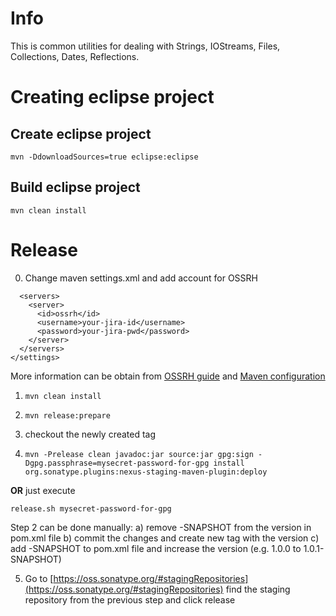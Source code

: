Info
=================================================================================

This is common utilities for dealing with Strings, IOStreams, Files, Collections, Dates, Reflections.



Creating eclipse project
=================================================================================

Create eclipse project
----------------------------
`mvn -DdownloadSources=true eclipse:eclipse`


Build eclipse project
----------------------------
`mvn clean install`


Release
=================================================================================

0. Change maven settings.xml and add account for OSSRH
```<settings>
  <servers>
    <server>
      <id>ossrh</id>
      <username>your-jira-id</username>
      <password>your-jira-pwd</password>
    </server>
  </servers>
</settings>
``` 
More information can be obtain from [OSSRH guide](http://central.sonatype.org/pages/ossrh-guide.html) and [Maven configuration](http://central.sonatype.org/pages/apache-maven.html)

1. `mvn clean install`

2. `mvn release:prepare`

3. checkout the newly created tag

4. `mvn -Prelease clean javadoc:jar source:jar gpg:sign -Dgpg.passphrase=mysecret-password-for-gpg install org.sonatype.plugins:nexus-staging-maven-plugin:deploy` 

**OR** just execute

`release.sh mysecret-password-for-gpg`

Step 2 can be done manually: a) remove -SNAPSHOT from the version in pom.xml file b) commit the changes and create new tag with the version c) add -SNAPSHOT to pom.xml file and increase the version (e.g. 1.0.0 to 1.0.1-SNAPSHOT)

5. Go to [https://oss.sonatype.org/#stagingRepositories](https://oss.sonatype.org/#stagingRepositories) find the staging repository from the previous step and click release
